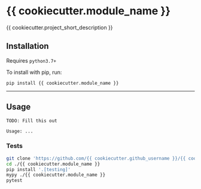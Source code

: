 # {{ cookiecutter.module_name }}

{{ cookiecutter.project_short_description }}

## Installation

Requires `python3.7+`

To install with pip, run:

    pip install {{ cookiecutter.module_name }}

---

## Usage

```
TODO: Fill this out

Usage: ...
```

### Tests

```bash
git clone 'https://github.com/{{ cookiecutter.github_username }}/{{ cookiecutter.module_name }}'
cd ./{{ cookiecutter.module_name }}
pip install '.[testing]'
mypy ./{{ cookiecutter.module_name }}
pytest
```
